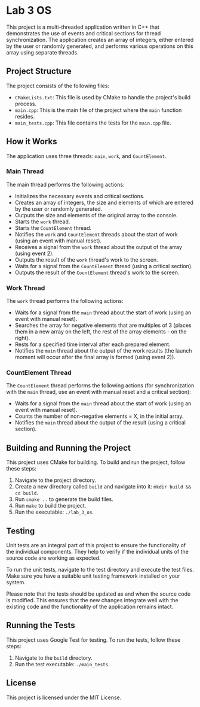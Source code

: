 # Lab 3 OS

This project is a multi-threaded application written in C++ that demonstrates the use of events and critical sections for thread synchronization. The application creates an array of integers, either entered by the user or randomly generated, and performs various operations on this array using separate threads.

## Project Structure

The project consists of the following files:

- `CMakeLists.txt`: This file is used by CMake to handle the project's build process.
- `main.cpp`: This is the main file of the project where the `main` function resides.
- `main_tests.cpp`: This file contains the tests for the `main.cpp` file.

## How it Works

The application uses three threads: `main`, `work`, and `CountElement`.

### Main Thread

The main thread performs the following actions:

- Initializes the necessary events and critical sections.
- Creates an array of integers, the size and elements of which are entered by the user or randomly generated.
- Outputs the size and elements of the original array to the console.
- Starts the `work` thread.
- Starts the `CountElement` thread.
- Notifies the `work` and `CountElement` threads about the start of work (using an event with manual reset).
- Receives a signal from the `work` thread about the output of the array (using event 2).
- Outputs the result of the `work` thread's work to the screen.
- Waits for a signal from the `CountElement` thread (using a critical section).
- Outputs the result of the `CountElement` thread's work to the screen.

### Work Thread

The `work` thread performs the following actions:

- Waits for a signal from the `main` thread about the start of work (using an event with manual reset).
- Searches the array for negative elements that are multiples of 3 (places them in a new array on the left, the rest of the array elements - on the right).
- Rests for a specified time interval after each prepared element.
- Notifies the `main` thread about the output of the work results (the launch moment will occur after the final array is formed (using event 2)).

### CountElement Thread

The `CountElement` thread performs the following actions (for synchronization with the `main` thread, use an event with manual reset and a critical section):

- Waits for a signal from the `main` thread about the start of work (using an event with manual reset).
- Counts the number of non-negative elements = X, in the initial array.
- Notifies the `main` thread about the output of the result (using a critical section).

## Building and Running the Project

This project uses CMake for building. To build and run the project, follow these steps:

1. Navigate to the project directory.
2. Create a new directory called `build` and navigate into it: `mkdir build && cd build`.
3. Run `cmake ..` to generate the build files.
4. Run `make` to build the project.
5. Run the executable: `./lab_3_os`.

## Testing

Unit tests are an integral part of this project to ensure the functionality of the individual components. They help to verify if the individual units of the source code are working as expected.

To run the unit tests, navigate to the test directory and execute the test files. Make sure you have a suitable unit testing framework installed on your system.

Please note that the tests should be updated as and when the source code is modified. This ensures that the new changes integrate well with the existing code and the functionality of the application remains intact.

## Running the Tests

This project uses Google Test for testing. To run the tests, follow these steps:

1. Navigate to the `build` directory.
2. Run the test executable: `./main_tests`.

## License

This project is licensed under the MIT License.
